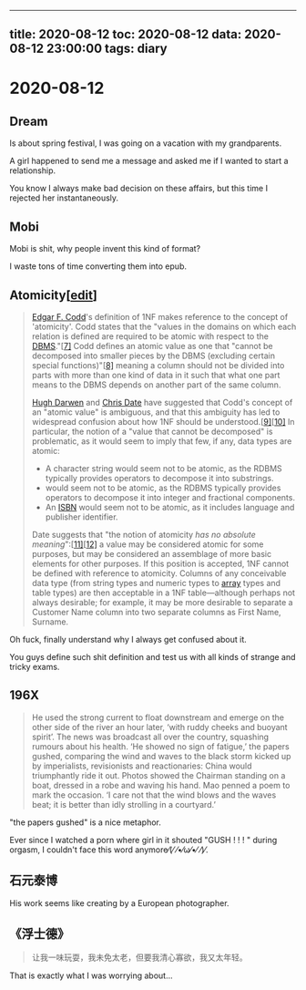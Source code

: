 
---
title: 2020-08-12
toc: 2020-08-12
data: 2020-08-12 23:00:00
tags: diary
---


# 2020-08-12

## Dream

Is about spring festival, I was going on a vacation with my grandparents.

A girl happened to send me a message and asked me if I wanted to start a relationship.

You know I always make bad decision on these affairs, but this time I rejected her instantaneously.

## Mobi

Mobi is shit, why people invent this kind of format?

I waste tons of time converting them into epub.

## Atomicity[[edit](https://en.wikipedia.org/w/index.php?title=First_normal_form&action=edit&section=4)]

> [Edgar F. Codd](https://en.wikipedia.org/wiki/Edgar_F._Codd)'s definition of 1NF makes reference to the concept of 'atomicity'. Codd states that the "values in the domains on which each relation is defined are required to be atomic with respect to the [DBMS](https://en.wikipedia.org/wiki/DBMS)."[[7\]](https://en.wikipedia.org/wiki/First_normal_form#cite_note-CoddAtmReq-7) Codd defines an atomic value as one that "cannot be decomposed into smaller pieces by the DBMS (excluding certain special functions)"[[8\]](https://en.wikipedia.org/wiki/First_normal_form#cite_note-CoddAtmDefn-8) meaning a column should not be divided into parts with more than one kind of data in it such that what one part means to the DBMS depends on another part of the same column.
>
> [Hugh Darwen](https://en.wikipedia.org/wiki/Hugh_Darwen) and [Chris Date](https://en.wikipedia.org/wiki/Chris_Date) have suggested that Codd's concept of an "atomic value" is ambiguous, and that this ambiguity has led to widespread confusion about how 1NF should be understood.[[9\]](https://en.wikipedia.org/wiki/First_normal_form#cite_note-Darwen-9)[[10\]](https://en.wikipedia.org/wiki/First_normal_form#cite_note-DateConf-10) In particular, the notion of a "value that cannot be decomposed" is problematic, as it would seem to imply that few, if any, data types are atomic:
>
> * A character string would seem not to be atomic, as the RDBMS typically provides operators to decompose it into substrings.
> *  would seem not to be atomic, as the RDBMS typically provides operators to decompose it into integer and fractional components.
> * An [ISBN](https://en.wikipedia.org/wiki/ISBN) would seem not to be atomic, as it includes language and publisher identifier.
>
> Date suggests that "the notion of atomicity *has no absolute meaning*":[[11\]](https://en.wikipedia.org/wiki/First_normal_form#cite_note-DateNoAtm-11)[[12\]](https://en.wikipedia.org/wiki/First_normal_form#cite_note-Date2015-12) a value may be considered atomic for some purposes, but may be considered an assemblage of more basic elements for other purposes. If this position is accepted, 1NF cannot be defined with reference to atomicity. Columns of any conceivable data type (from string types and numeric types to [array](https://en.wikipedia.org/wiki/Array_data_structure) types and table types) are then acceptable in a 1NF table—although perhaps not always desirable; for example, it may be more desirable to separate a Customer Name column into two separate columns as First Name, Surname.



Oh fuck, finally understand why I always get confused about it.

You guys define such shit definition and test us with all kinds of strange and tricky exams. 

## 196X

> He used the strong current to float downstream and emerge on the other side of the river an hour later, ‘with ruddy cheeks and buoyant spirit’. The news was broadcast all over the country, squashing rumours about his health. ‘He showed no sign of fatigue,’ the papers gushed, comparing the wind and waves to the black storm kicked up by imperialists, revisionists and reactionaries: China would triumphantly ride it out. Photos showed the Chairman standing on a boat, dressed in a robe and waving his hand. Mao penned a poem to mark the occasion. ‘I care not that the wind blows and the waves beat; it is better than idly strolling in a courtyard.’



"the papers gushed" is a nice metaphor.

Ever since I watched a porn where girl in it shouted "GUSH ! ! ! " during orgasm, I couldn't face this word anymore⁄(⁄ ⁄•⁄ω⁄•⁄ ⁄)⁄.

## 石元泰博

His work seems like creating by a European photographer.

## 《浮士德》

> 让我一味玩耍，我未免太老，但要我清心寡欲，我又太年轻。
>
> 

That is exactly what I was worrying about...


